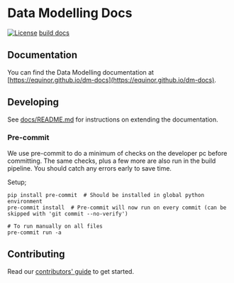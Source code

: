 # Data Modelling Docs
[![License][license-badge]][license]
[build docs](https://github.com/equinor/dm-docs/actions/workflows/on-push-main.yml/badge.svg?branch=main)

## Documentation

You can find the Data Modelling documentation at [https://equinor.github.io/dm-docs](https://equinor.github.io/dm-docs).

## Developing
 
See [docs/README.md](./docs/README.md) for instructions on extending the documentation.


### Pre-commit

We use pre-commit to do a minimum of checks on the developer pc before committing. The same checks, plus a few more are
also run in the build pipeline. You should catch any errors early to save time.

Setup;

```shell
pip install pre-commit  # Should be installed in global python environment
pre-commit install  # Pre-commit will now run on every commit (can be skipped with 'git commit --no-verify')

# To run manually on all files
pre-commit run -a 
```

## Contributing 

Read our [contributors' guide](https://equinor.github.io/dm-docs/contributing) to get started.

[license-badge]: https://img.shields.io/badge/License-MIT-yellow.svg
[license]: https://github.com/equinor/dm-docs/blob/master/LICENSE
[releases]: https://github.com/equinor/dm-docs/releases
